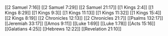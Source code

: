 [[2 Samuel 7:16]]
[[2 Samuel 7:29]]
[[2 Samuel 21:17]]
[[1 Kings 2:4]]
[[1 Kings 8:29]]
[[1 Kings 9:3]]
[[1 Kings 11:13]]
[[1 Kings 11:32]]
[[1 Kings 15:4]]
[[2 Kings 8:19]]
[[2 Chronicles 12:13]]
[[2 Chronicles 21:7]]
[[Psalms 132:17]]
[[Jeremiah 33:17]]
[[Amos 9:11]]
[[Luke 1:69]]
[[Luke 1:78]]
[[Acts 15:16]]
[[Galatians 4:25]]
[[Hebrews 12:22]]
[[Revelation 21:10]]
